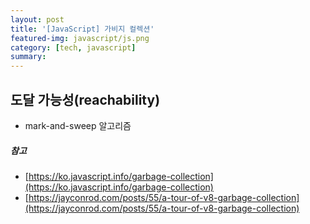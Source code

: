 ```yaml
---
layout: post
title: '[JavaScript] 가비지 컬렉션'
featured-img: javascript/js.png
category: [tech, javascript]
summary:
---
```


## 도달 가능성(reachability)
- mark-and-sweep 알고리즘

##### 참고
- [https://ko.javascript.info/garbage-collection](https://ko.javascript.info/garbage-collection)
- [https://jayconrod.com/posts/55/a-tour-of-v8-garbage-collection](https://jayconrod.com/posts/55/a-tour-of-v8-garbage-collection)
